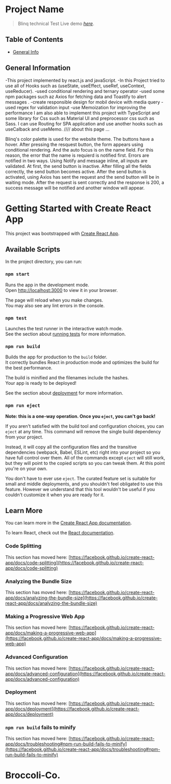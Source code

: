# Project Name
> Blinq technical Test
> Live demo [_here_](https://broccoli-co-blinq.netlify.app).

## Table of Contents
* [General Info](#general-information)


## General Information
-This project implemented by react.js and javaScript. 
-In this Project tried to use all of Hooks such as (useState, useEffect, useRef, useContext, useReducer).
-used conditional rendering and ternary operator
-used some npm packages such az Axios for fetching data and Toastify to alert messages .
-create responsible design for mobil device with media query 
-used regex for validation input
-use Memoization for improving the performance
I am also able to implement this project with TypeScript and some library for Css such as Material UI and preprocessor css such as Sass.
I can use Routing for SPA application and use another hooks such as useCalback and useMemo.
////
about this page ...

Blinq's color palette is used for the website theme.
The buttons have a hover. After pressing the resquest button, the form appears using conditional rendering. And the auto focus is on the name field. For this reason, the error that the name is requierd is notified first. Errors are notified in two ways. Using Notify and message inline, all inputs are validated. At first, the send button is inactive. After filling all the fields correctly, the send button becomes active. After the send button is activated, using Axios has sent the request and the send button will be in waiting mode. After the request is sent correctly and the response is 200, a success message will be notified and another window will appear.

# Getting Started with Create React App

This project was bootstrapped with [Create React App](https://github.com/facebook/create-react-app).

## Available Scripts

In the project directory, you can run:

### `npm start`

Runs the app in the development mode.\
Open [http://localhost:3000](http://localhost:3000) to view it in your browser.

The page will reload when you make changes.\
You may also see any lint errors in the console.

### `npm test`

Launches the test runner in the interactive watch mode.\
See the section about [running tests](https://facebook.github.io/create-react-app/docs/running-tests) for more information.

### `npm run build`

Builds the app for production to the `build` folder.\
It correctly bundles React in production mode and optimizes the build for the best performance.

The build is minified and the filenames include the hashes.\
Your app is ready to be deployed!

See the section about [deployment](https://facebook.github.io/create-react-app/docs/deployment) for more information.

### `npm run eject`

**Note: this is a one-way operation. Once you `eject`, you can't go back!**

If you aren't satisfied with the build tool and configuration choices, you can `eject` at any time. This command will remove the single build dependency from your project.

Instead, it will copy all the configuration files and the transitive dependencies (webpack, Babel, ESLint, etc) right into your project so you have full control over them. All of the commands except `eject` will still work, but they will point to the copied scripts so you can tweak them. At this point you're on your own.

You don't have to ever use `eject`. The curated feature set is suitable for small and middle deployments, and you shouldn't feel obligated to use this feature. However we understand that this tool wouldn't be useful if you couldn't customize it when you are ready for it.

## Learn More

You can learn more in the [Create React App documentation](https://facebook.github.io/create-react-app/docs/getting-started).

To learn React, check out the [React documentation](https://reactjs.org/).

### Code Splitting

This section has moved here: [https://facebook.github.io/create-react-app/docs/code-splitting](https://facebook.github.io/create-react-app/docs/code-splitting)

### Analyzing the Bundle Size

This section has moved here: [https://facebook.github.io/create-react-app/docs/analyzing-the-bundle-size](https://facebook.github.io/create-react-app/docs/analyzing-the-bundle-size)

### Making a Progressive Web App

This section has moved here: [https://facebook.github.io/create-react-app/docs/making-a-progressive-web-app](https://facebook.github.io/create-react-app/docs/making-a-progressive-web-app)

### Advanced Configuration

This section has moved here: [https://facebook.github.io/create-react-app/docs/advanced-configuration](https://facebook.github.io/create-react-app/docs/advanced-configuration)

### Deployment

This section has moved here: [https://facebook.github.io/create-react-app/docs/deployment](https://facebook.github.io/create-react-app/docs/deployment)

### `npm run build` fails to minify

This section has moved here: [https://facebook.github.io/create-react-app/docs/troubleshooting#npm-run-build-fails-to-minify](https://facebook.github.io/create-react-app/docs/troubleshooting#npm-run-build-fails-to-minify)
# Broccoli-Co.
